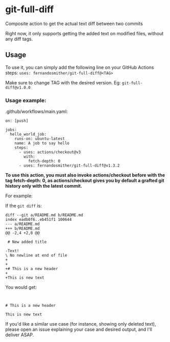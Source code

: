 # git-full-diff

Composite action to get the actual text diff between two commits

Right now, it only supports getting the added text on modified files, without any diff tags.

## Usage
To use it, you can simply add the following line on your GitHub Actions steps:
`uses: fernandosmither/git-full-diff@<TAG>`

Make sure to change TAG with the desired version. Eg: `git-full-diff@v1.0.0`
### Usage example:
.github/workflows/main.yaml:
```
on: [push]

jobs:
  hello_world_job:
    runs-on: ubuntu-latest
    name: A job to say hello
    steps:
      - uses: actions/checkout@v3
        with:
          fetch-depth: 0
      - uses: fernandosmither/git-full-diff@v1.3.2
```
**To use this action, you must also invoke actions/checkout before with the tag fetch-depth: 0, as actions/checkout gives you by default a grafted git history only with the latest commit.**


For example:

If the `git diff` is:
```
diff --git a/README.md b/README.md
index eadb0f6..eb451f1 100644
--- a/README.md
+++ b/README.md
@@ -2,4 +2,8 @@
 
 # New added title
 
-Text!
\ No newline at end of file
+
+
+# This is a new header
+
+This is new text
```

You would get:
```


# This is a new header

This is new text
```

If you'd like a similar use case (for instance, showing only deleted text), please open an issue explaining your case and desired output, and I'll deliver ASAP.

